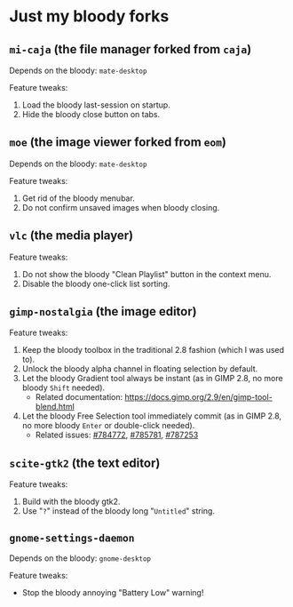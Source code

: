 # Just my bloody forks


## `mi-caja` (the file manager forked from `caja`)

Depends on the bloody: `mate-desktop`

Feature tweaks:

1. Load the bloody last-session on startup.
2. Hide the bloody close button on tabs.


## `moe` (the image viewer forked from `eom`)

Depends on the bloody: `mate-desktop`

Feature tweaks:

1. Get rid of the bloody menubar.
2. Do not confirm unsaved images when bloody closing.


## `vlc` (the media player)

Feature tweaks:

1. Do not show the bloody "Clean Playlist" button in the context menu.
2. Disable the bloody one-click list sorting.


## `gimp-nostalgia` (the image editor)

Feature tweaks:

1. Keep the bloody toolbox in the traditional 2.8 fashion (which I was used to).
2. Unlock the bloody alpha channel in floating selection by default.
3. Let the bloody Gradient tool always be instant (as in GIMP 2.8, no more bloody `Shift` needed).
   * Related documentation: <https://docs.gimp.org/2.9/en/gimp-tool-blend.html>
4. Let the bloody Free Selection tool immediately commit (as in GIMP 2.8, no more bloody `Enter` or double-click needed).
   * Related issues: [#784772](https://bugzilla.gnome.org/show_bug.cgi?id=784772), [#785781](https://bugzilla.gnome.org/show_bug.cgi?id=785781), [#787253](https://bugzilla.gnome.org/show_bug.cgi?id=787253)


## `scite-gtk2` (the text editor)

Feature tweaks:

1. Build with the bloody gtk2.
2. Use "`?`" instead of the bloody long "`Untitled`" string.


## `gnome-settings-daemon`

Depends on the bloody: `gnome-desktop`

Feature tweaks:

* Stop the bloody annoying "Battery Low" warning!
